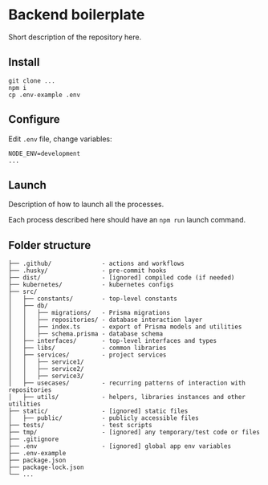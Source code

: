 # Backend boilerplate

Short description of the repository here.

## Install
```
git clone ...
npm i
cp .env-example .env
```

## Configure

Edit `.env` file, change variables:
```
NODE_ENV=development
...
```

## Launch

Description of how to launch all the processes.

Each process described here should have an `npm run` launch command.

## Folder structure

```
├── .github/              - actions and workflows
├── .husky/               - pre-commit hooks
├── dist/                 - [ignored] compiled code (if needed)
├── kubernetes/           - kubernetes configs
├── src/
│   ├── constants/        - top-level constants
│   ├── db/
│   │   ├── migrations/   - Prisma migrations
│   │   ├── repositories/ - database interaction layer
│   │   ├── index.ts      - export of Prisma models and utilities
│   │   ├── schema.prisma - database schema
│   ├── interfaces/       - top-level interfaces and types
│   ├── libs/             - common libraries
│   ├── services/         - project services
│   │   ├── service1/
│   │   ├── service2/
│   │   ├── service3/
│   ├── usecases/         - recurring patterns of interaction with repositories
│   ├── utils/            - helpers, libraries instances and other utilities
├── static/               - [ignored] static files
│   ├── public/           - publicly accessible files
├── tests/                - test scripts
├── tmp/                  - [ignored] any temporary/test code or files
├── .gitignore
├── .env                  - [ignored] global app env variables
├── .env-example
├── package.json
├── package-lock.json
└── ...
```
